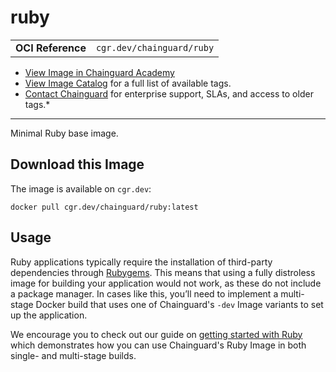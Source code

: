 <!--monopod:start-->
# ruby
| | |
| - | - |
| **OCI Reference** | `cgr.dev/chainguard/ruby` |


* [View Image in Chainguard Academy](https://edu.chainguard.dev/chainguard/chainguard-images/reference/ruby/overview/)
* [View Image Catalog](https://console.enforce.dev/images/catalog) for a full list of available tags.
* [Contact Chainguard](https://www.chainguard.dev/chainguard-images) for enterprise support, SLAs, and access to older tags.*

---
<!--monopod:end-->

<!--overview:start-->
Minimal Ruby base image.
<!--overview:end-->

<!--getting:start-->
## Download this Image
The image is available on `cgr.dev`:

```
docker pull cgr.dev/chainguard/ruby:latest
```
<!--getting:end-->

<!--body:start-->
## Usage

Ruby applications typically require the installation of third-party dependencies through [Rubygems](https://rubygems.org/). This means that using a fully distroless image for building your application would not work, as these do not include a package manager. In cases like this, you’ll need to implement a multi-stage Docker build that uses one of Chainguard's `-dev` Image variants to set up the application.

We encourage you to check out our guide on [getting started with Ruby](https://edu.chainguard.dev/chainguard/chainguard-images/getting-started/getting-started-ruby/) which demonstrates how you can use Chainguard's Ruby Image in both single- and multi-stage builds.
<!--body:end-->
